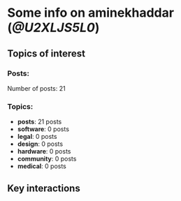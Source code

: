 # Some info on aminekhaddar (_@U2XLJS5L0_)


## Topics of interest

### Posts: 

Number of posts: 21

### Topics:

* __posts__: 21 posts
* __software__: 0 posts
* __legal__: 0 posts
* __design__: 0 posts
* __hardware__: 0 posts
* __community__: 0 posts
* __medical__: 0 posts

## Key interactions 


